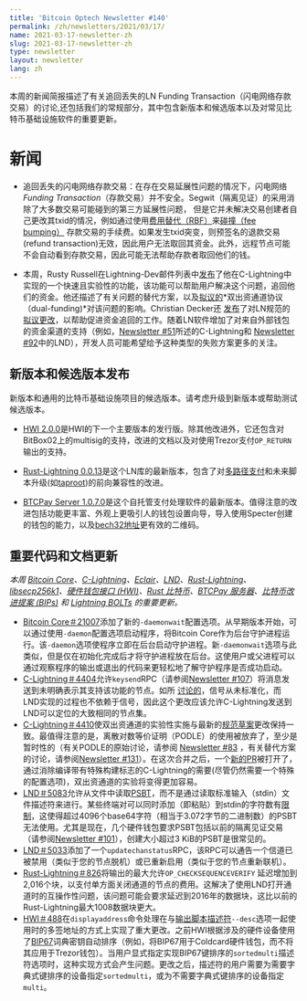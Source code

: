 ```yaml
---
title: 'Bitcoin Optech Newsletter #140'
permalink: /zh/newsletters/2021/03/17/
name: 2021-03-17-newsletter-zh 
slug: 2021-03-17-newsletter-zh 
type: newsletter
layout: newsletter
lang: zh
---
```




本周的新闻简报描述了有关追回丢失的LN Funding Transaction（闪电网络存款交易）的讨论,还包括我们的常规部分，其中包含新版本和候选版本以及对常见比特币基础设施软件的重要更新。

# 新闻

- 追回丢失的闪电网络存款交易：在存在交易延展性问题的情况下，闪电网络*Funding Transaction*（存款交易）并不安全。Segwit（隔离见证）的采用消除了大多数交易可能碰到的第三方延展性问题， 但是它并未解决交易创建者自己更改其txid的情况，例如通过使用[费用替代（RBF）](https://bitcoinops.org/en/topics/replace-by-fee/)来[碰撞（fee bumping）](https://bitcoinops.org/en/scaling/fee-bumping/) 存款交易的手续费。如果发生txid突变，则预签名的退款交易(refund transaction)无效，因此用户无法取回其资金。此外，远程节点可能不会自动看到存款交易，因此可能无法帮助存款者取回他们的钱。

- 本周，Rusty Russell在Lightning-Dev邮件列表中[发布](](https://lists.linuxfoundation.org/pipermail/lightning-dev/2021-March/002981.html))了他在C-Lightning中实现的一个快速且实验性的功能，该功能可以帮助用户解决这个问题，追回他们的资金。他还描述了有关问题的替代方案，以及[拟议的](https://github.com/lightningnetwork/lightning-rfc/issues/851)*双出资通道协议（dual-funding)*对该问题的影响。Christian Decker还 [发布](https://lists.linuxfoundation.org/pipermail/lightning-dev/2021-March/002982.html)了对LN规范的[拟议更改](https://github.com/lightningnetwork/lightning-rfc/issues/854)，以帮助促进资金追回的工作。随着LN软件增加了对来自外部钱包的资金渠道的支持（例如，[Newsletter #51](https://bitcoinops.org/en/newsletters/2019/06/19/#c-lightning-2672)所述的C-Lightning和 [Newsletter #92](https://bitcoinops.org/en/newsletters/2020/04/08/#lnd-4079)中的LND），开发人员可能希望给予这种类型的失败方案更多的关注。

  


## 新版本和候选版本发布

新版本和通用的比特币基础设施项目的候选版本。请考虑升级到新版本或帮助测试候选版本。

- [HWI 2.0.0](https://github.com/bitcoin-core/HWI/releases/tag/2.0.0)是HWI的下一个主要版本的发行版。除其他改进外，它还包含对BitBox02上的multisig的支持，改进的文档以及对使用Trezor支付`OP_RETURN`输出的支持。

- [Rust-Lightning 0.0.13](https://github.com/rust-bitcoin/rust-lightning/releases/tag/v0.0.13)是这个LN库的最新版本，包含了对[多路径支付](](https://bitcoinops.org/en/topics/multipath-payments/))和未来脚本升级(如[taproot](](https://bitcoinops.org/en/topics/taproot/)))的前向兼容性的改进。

- [BTCPay Server 1.0.7.0](https://github.com/btcpayserver/btcpayserver/releases/tag/v1.0.7.0)是这个自托管支付处理软件的最新版本。值得注意的改进包括功能更丰富、外观上更吸引人的钱包设置向导，导入使用Specter创建的钱包的能力，以及[bech32地址](https://bitcoinops.org/en/topics/bech32/)更有效的二维码。

  

## 重要代码和文档更新

*本周 [Bitcoin Core](https://github.com/bitcoin/bitcoin)、[C-Lightning](https://github.com/ElementsProject/lightning)、[Eclair](https://github.com/ACINQ/eclair)、[LND](https://github.com/lightningnetwork/lnd/)、[Rust-Lightning](https://github.com/rust-bitcoin/rust-lightning)、[libsecp256k1](https://github.com/bitcoin-core/secp256k1)、[硬件钱包接口 (HWI)](https://github.com/bitcoin-core/HWI)、[Rust 比特币](https://github.com/rust-bitcoin/rust-bitcoin)、[BTCPay 服务器](https://github.com/btcpayserver/btcpayserver/)、[比特币改进提案 (BIPs)](https://github.com/bitcoin/bips/) 和 [Lightning BOLTs](https://github.com/lightningnetwork/lightning-rfc/) 的重要更新。*

- [Bitcoin Core＃21007](https://github.com/bitcoin/bitcoin/issues/21007)添加了新的`-daemonwait`配置选项。从早期版本开始，可以通过使用`-daemon`配置选项启动程序，将Bitcoin Core作为后台守护进程运行。该`-daemon`选项使程序立即在后台启动守护进程。新`-daemonwait`选项与此类似，但是仅在初始化完成后才将守护进程放在后台。这使用户或父进程可以通过观察程序的输出或退出的代码来更轻松地了解守护程序是否成功启动。
- [C-Lightning＃4404](https://github.com/ElementsProject/lightning/issues/4404)允许`keysend`RPC（请参阅[Newsletter #107](https://bitcoinops.org/en/newsletters/2020/07/22/#c-lightning-3792)）将消息发送到未明确表示其支持该功能的节点。如所 [讨论的](https://github.com/ElementsProject/lightning/issues/4299#issuecomment-781606865)，信号从未标准化，而LND实现的过程也不依赖于信号，因此这个更改应该允许C-Lightning发送到LND可以定位的大致相同的节点集。
- [C-Lightning＃4410](https://github.com/ElementsProject/lightning/issues/4410)使双出资通道的实验性实施与最新的[规范草案](https://github.com/lightningnetwork/lightning-rfc/issues/851)更改保持一致。最值得注意的是，离散对数等价证明（PODLE）的使用被放弃了，至少是暂时性的（有关PODLE的原始讨论，请参阅 [Newsletter #83](https://bitcoinops.org/en/newsletters/2020/02/05/#interactive-construction-of-ln-funding-transactions) ，有关替代方案的讨论，请参阅[Newsletter #131](https://bitcoinops.org/en/newsletters/2021/01/13/#ln-dual-funding-anti-utxo-probing)）。在这次合并之后，一个[新的PR](https://github.com/ElementsProject/lightning/issues/4427)被打开了，通过消除编译带有特殊构建标志的C-Lightning的需要(尽管仍然需要一个特殊的配置选项)，双出资通道的实验将变得更加容易。
- [LND＃5083](https://github.com/lightningnetwork/lnd/issues/5083)允许从文件中读取[PSBT](https://bitcoinops.org/en/topics/psbt/)，而不是通过读取标准输入（stdin）文件描述符来进行。某些终端对可以同时添加（即粘贴）到stdin的字符数有[限制](https://github.com/lightningnetwork/lnd/issues/5080)，这使得超过4096个base64字符（相当于3.072字节的二进制数）的PSBT无法使用。尤其是现在，几个硬件钱包要求PSBT包括以前的隔离见证交易（请参阅[Newsletter #101](https://bitcoinops.org/en/newsletters/2020/06/10/#fee-overpayment-attack-on-multi-input-segwit-transactions)），创建大小超过3 KiB的PSBT是很常见的。
- [LND＃5033](https://github.com/lightningnetwork/lnd/issues/5033)添加了一个`updatechanstatus`RPC，该RPC可以通告一个信道已被禁用（类似于您的节点脱机）或已重新启用（类似于您的节点重新联机）。
- [Rust-Lightning＃826](https://github.com/rust-bitcoin/rust-lightning/issues/826)将输出的最大允许`OP_CHECKSEQUENCEVERIFY` 延迟增加到2,016个块，以支付单方面关闭通道的节点的费用。这解决了使用LND打开通道时的互操作性问题，该问题可能会要求延迟到2016年的数据块，这比以前的Rust-Lightning最大1008数据块更大。
- [HWI＃488](https://github.com/bitcoin-core/HWI/issues/488)在`displayaddress`命令处理在与[输出脚本描述符](https://bitcoinops.org/en/topics/output-script-descriptors/)`--desc`选项一起使用时的多签地址的方式上实现了重大更改。之前HWI根据涉及的硬件设备使用了[BIP67](https://github.com/bitcoin/bips/blob/master/bip-0067.mediawiki)词典密钥自动排序（例如，将BIP67用于Coldcard硬件钱包，而不将其应用于Trezor钱包）。当用户显式指定实现BIP67键排序的`sortedmulti`描述符选项时，这种实现方式会产生问题。更改之后，描述符的用户需要为需要字典式键排序的设备指定`sortedmulti`，或为不需要字典式键排序的设备指定`multi`。





